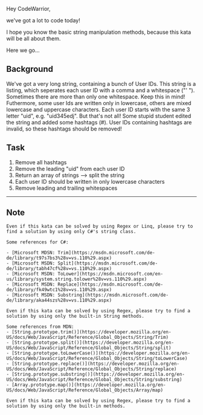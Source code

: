 Hey CodeWarrior,

we've got a lot to code today!

I hope you know the basic string manipulation methods, because this kata will be all about them.

Here we go...

## Background

We've got a very long string, containing a bunch of User IDs. This string is a listing, which seperates each user ID with a comma and a whitespace ("' "). Sometimes there are more than only one whitespace. Keep this in mind! Futhermore, some user Ids are written only in lowercase, others are mixed lowercase and uppercase characters. Each user ID starts with the same 3 letter "uid", e.g. "uid345edj". But that's not all! Some stupid student edited the string and added some hashtags (#). User IDs containing hashtags are invalid, so these hashtags should be removed!

## Task

1.  Remove all hashtags
2.  Remove the leading "uid" from each user ID
3.  Return an array of strings --> split the string
4.  Each user ID should be written in only lowercase characters
5.  Remove leading and trailing whitespaces

---

## Note

```if:csharp
Even if this kata can be solved by using Regex or Linq, please try to find a solution by using only C#'s string class.

Some references for C#:

- [Microsoft MDSN: Trim](https://msdn.microsoft.com/de-de/library/t97s7bs3%28v=vs.110%29.aspx)
- [Microsoft MSDN: Split](https://msdn.microsoft.com/de-de/library/tabh47cf%28v=vs.110%29.aspx)
- [Microsoft MSDN: ToLower](https://msdn.microsoft.com/en-us/library/system.string.tolower%28v=vs.110%29.aspx)
- [Microsoft MSDN: Replace](https://msdn.microsoft.com/de-de/library/fk49wtc1%28v=vs.110%29.aspx)
- [Microsoft MSDN: Substring](https://msdn.microsoft.com/de-de/library/aka44szs%28v=vs.110%29.aspx)
```

```if:javascript
Even if this kata can be solved by using Regex, please try to find a solution by using only the built-in String methods. 

Some references from MDN:
- [String.prototype.trim()](https://developer.mozilla.org/en-US/docs/Web/JavaScript/Reference/Global_Objects/String/Trim)
- [String.prototype.split()](https://developer.mozilla.org/en-US/docs/Web/JavaScript/Reference/Global_Objects/String/split)
- [String.prototype.toLowerCase()](https://developer.mozilla.org/en-US/docs/Web/JavaScript/Reference/Global_Objects/String/toLowerCase)
- [String.prototype.replace()](https://developer.mozilla.org/en-US/docs/Web/JavaScript/Reference/Global_Objects/String/replace)
- [String.prototype.substring()](https://developer.mozilla.org/en-US/docs/Web/JavaScript/Reference/Global_Objects/String/substring)
- [Array.prototype.map()](https://developer.mozilla.org/en-US/docs/Web/JavaScript/Reference/Global_Objects/Array/map)
```

```if-not:csharp,javascript
Even if this kata can be solved by using Regex, please try to find a solution by using only the built-in methods. 
```